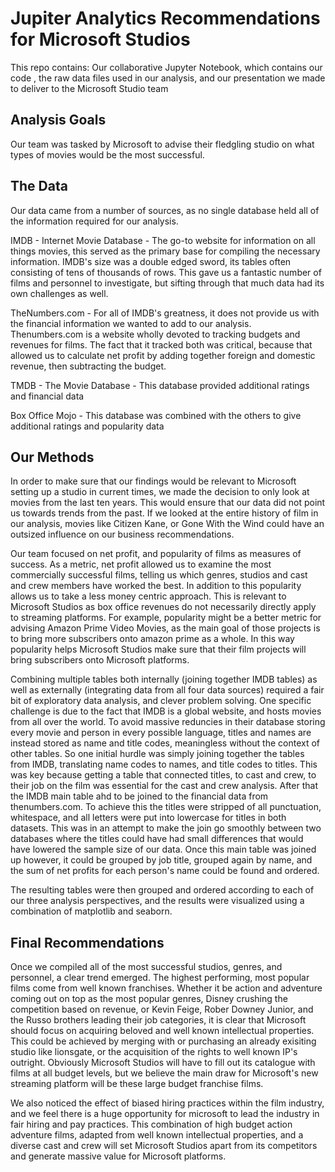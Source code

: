 # Jupiter Analytics Recommendations for Microsoft Studios

This repo contains:
 Our collaborative Jupyter Notebook, which contains our code , the raw data files used in our analysis, and our presentation we made to deliver to the Microsoft Studio team 


## Analysis Goals
  
  Our team was tasked by Microsoft to advise their fledgling studio on what types of movies would be the most successful. 
  
  
## The Data 
  
  Our data came from a number of sources, as no single database held all of the information required for our analysis. 
  
  IMDB - Internet Movie Database
    - The go-to website for information on all things movies, this served as the primary base for compiling the necessary information. IMDB's size was a double     edged sword, its tables often consisting of tens of thousands of rows. This gave us a fantastic number of films and personnel to investigate, but sifting through that much data had its own challenges as well. 
    
  TheNumbers.com
    - For all of IMDB's greatness, it does not provide us with the financial information we wanted to add to our analysis. Thenumbers.com is a website wholly devoted to tracking budgets and revenues for films. The fact that it tracked both was critical, because that allowed us to calculate net profit by adding together foreign and domestic revenue, then subtracting the budget. 
   
  TMDB - The Movie Database 
    - This database provided additional ratings and financial data
  
  Box Office Mojo
    - This database was combined with the others to give additional ratings and popularity data
 
 
 ## Our Methods
  
  In order to make sure that our findings would be relevant to Microsoft setting up a studio in current times, we made the decision to only look at movies from the last ten years. This would ensure that our data did not point us towards trends from the past. If we looked at the entire history of film in our analysis, movies like Citizen Kane, or Gone With the Wind could have an outsized influence on our business recommendations. 
  
  Our team focused on net profit, and popularity of films as measures of success. As a metric, net profit allowed us to examine the most commercially successful films, telling us which genres, studios and cast and crew members have worked the best. In addition to this popularity allows us to take a less money centric approach. This is relevant to Microsoft Studios as box office revenues do not necessarily directly apply to streaming platforms. For example, popularity might be a better metric for advising Amazon Prime Video Movies, as the main goal of those projects is to bring more subscribers onto amazon prime as a whole. In this way popularity helps Microsoft Studios make sure that their film projects will bring subscribers onto Microsoft platforms. 
  
  Combining multiple tables both internally (joining together IMDB tables) as well as externally (integrating data from all four data sources) required a fair bit of exploratory data analysis, and clever problem solving. One specific challenge is due to the fact that IMDB is a global website, and hosts movies from all over the world. To avoid massive reduncies in their database storing every movie and person in every possible language, titles and names are instead stored as name and title codes, meaningless without the context of other tables. So one initial hurdle was simply joining together the tables from IMDB, translating name codes to names, and title codes to titles. This was key because getting a table that connected titles, to cast and crew, to their job on the film was essential for the cast and crew analysis. After that the IMDB main table ahd to be joined to the financial data from thenumbers.com. To achieve this the titles were stripped of all punctuation, whitespace, and all letters were put into lowercase for titles in both datasets. This was in an attempt to make the join go smoothly between two databases where the titles could have had small differences that would have lowered the sample size of our data. Once this main table was joined up however, it could be grouped by job title, grouped again by name, and the sum of net profits for each person's name could be found and ordered. 
  
  The resulting tables were then grouped and ordered according to each of our three analysis perspectives, and the results were visualized using a combination of matplotlib and seaborn. 
  
  ## Final Recommendations
  
  Once we compiled all of the most successful studios, genres, and personnel, a clear trend emerged. The highest performing, most popular films come from well known franchises. Whether it be action and adventure coming out on top as the most popular genres, Disney crushing the competition based on revenue, or Kevin Feige, Rober Downey Junior, and the Russo brothers leading their job categories, it is clear that Microsoft should focus on acquiring beloved and well known intellectual properties. This could be achieved by merging with or purchasing an already exisiting studio like lionsgate, or the acquisition of the rights to well known IP's outright. Obviously Microsoft Studios will have to fill out its catalogue with films at all budget levels, but we believe the main draw for Microsoft's new streaming platform will be these large budget franchise films.
  
  We also noticed the effect of biased hiring practices within the film industry, and we feel there is a huge opportunity for microsoft to lead the industry in fair hiring and pay practices. This combination of high budget action adventure films, adapted from well known intellectual properties, and a diverse cast and crew will set Microsoft Studios apart from its competitors and generate massive value for Microsoft platforms. 
  

